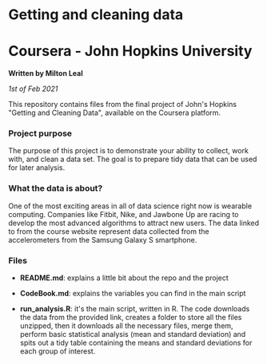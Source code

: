 # Getting and cleaning data
# Coursera - John Hopkins University

**Written by Milton Leal**

*1st of Feb 2021*

This repository contains files from the final project of John's Hopkins 
"Getting and Cleaning Data", available on the Coursera platform. 

### Project purpose

The purpose of this project is to demonstrate your ability to collect, 
work with, and clean a data set. The goal is to prepare tidy data that can 
be used for later analysis.

### What the data is about?

One of the most exciting areas in all of data science right now is wearable 
computing. Companies like Fitbit, Nike, and Jawbone Up are racing to develop 
the most advanced algorithms to attract new users. The data linked to from 
the course website represent data collected from the accelerometers from 
the Samsung Galaxy S smartphone. 

### Files

- **README.md**: explains a little bit about the repo and the project

- **CodeBook.md**: explains the variables you can find in the main script

- **run_analysis.R**: it's the main script, written in R. The code downloads the 
data from the provided link, creates a folder to store all the files unzipped, 
then it downloads all the necessary files, merge them, perform basic statistical
analysis (mean and standard deviation) and spits out a tidy table containing the
means and standard deviations for each group of interest. 




